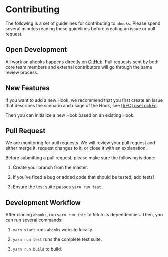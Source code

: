 # Contributing

The following is a set of guidelines for contributing to `ahooks`. Please spend several minutes reading these guidelines before creating an issue or pull request.

## Open Development

All work on ahooks happens directly on [GitHub](https://github.com/alibaba/hooks). Pull requests sent by both core team members and external contributors will go through the same review process.

## New Features

If you want to add a new Hook, we recommend that you first create an issue that describes the scenario and usage of the Hook, see [[RFC] useLockFn](https://github.com/alibaba/hooks/issues/562).

Then you can initialize a new Hook based on an existing Hook.

## Pull Request

We are monitoring for pull requests. We will review your pull request and either merge it, request changes to it, or close it with an explanation.

Before submitting a pull request, please make sure the following is done:

1. Create your branch from the master.

2. If you've fixed a bug or added code that should be tested, add tests!

3. Ensure the test suite passes `yarn run test`.

## Development Workflow

After cloning `ahooks`, run `yarn run init` to fetch its dependencies. Then, you can run several commands:

1. `yarn start` runs `ahooks` website locally.

2. `yarn run test` runs the complete test suite.

3. `yarn run build` to build.
